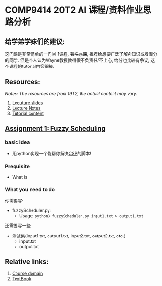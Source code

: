 # COMP9414 20T2 AI 课程/资料作业思路分析


## 给学弟学妹们的建议:  
这门课是非常简单的一门lvl 1课程, <del>著名水课</del>, 推荐给想要广泛了解AI知识或者混分的同学. 但是个人认为Wayne教授教得很不负责任/不上心, 给分也比较有争议, 这个课程的tutorial内容很棒.



## Resources:
*Notes: The resources are from 19T2, the actual content may vary.*
1. [Lecuture slides](https://github.com/lrlrlrlr/COMP9414_20T2/tree/master/lecture%20slides)
1. [Lecture Notes](https://github.com/lrlrlrlr/COMP9414_20T2/blob/master/COMP9414_NOTE.zip)
1. [Tutorial content](https://github.com/lrlrlrlr/COMP9414_20T2/blob/master/COMP9414_tutorials.zip)  


## [Assignment 1: Fuzzy Scheduling](ass1/20T2_assignment1.pdf)
### basic idea
 - 用python实现一个能帮你解决[CSP](https://zh.wikipedia.org/wiki/%E7%BA%A6%E6%9D%9F%E8%A1%A5%E5%81%BF%E9%97%AE%E9%A2%98)的脚本!


### Prequisite
 - What is 


### What you need to do
你需要写:
 - fuzzyScheduler.py: 
    - Usage: `python3 fuzzyScheduler.py input1.txt > output1.txt`
   
还需要写一些  
 - 测试集(input1.txt, output1.txt, input2.txt, output2.txt, etc.)
    - input.txt
    - output.txt
          
        
        







## Relative links:

1. [Course domain](https://www.cse.unsw.edu.au/~cs9414/)
1. [TextBook](https://artint.info/2e/online.html)






